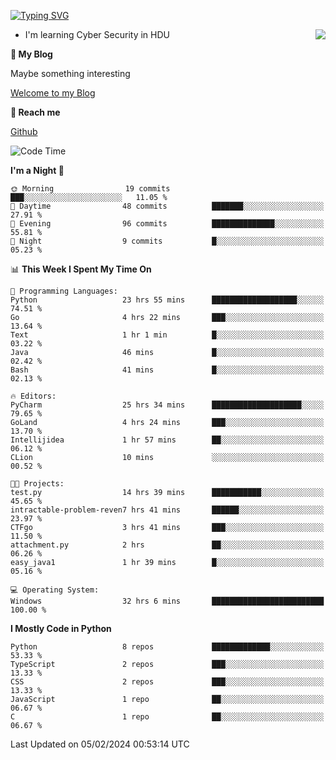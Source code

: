 [![Typing SVG](https://readme-typing-svg.herokuapp.com?font=Fira+Code&pause=1000&random=false&width=450&height=60&lines=Hello+%F0%9F%91%8B%F0%9F%8F%BB;I'm+JBNRZ)](https://git.io/typing-svg)

<a href="#">
  <img align="right" src="https://github-readme-stats.vercel.app/api?username=JBNRZ&show_icons=true&bg_color=15,f2f7fd,E0EAFC" />
</a>

- I'm learning Cyber Security in HDU

 **🌱 My Blog**

Maybe something interesting

[Welcome to my Blog](https://jbnrz.com.cn/)

 **💬 Reach me** 

[Github](https://github.com/JBNRZ)


<!--START_SECTION:waka-->
![Code Time](http://img.shields.io/badge/Code%20Time-310%20hrs%204%20mins-blue)

**I'm a Night 🦉** 

```text
🌞 Morning                19 commits          ███░░░░░░░░░░░░░░░░░░░░░░   11.05 % 
🌆 Daytime                48 commits          ███████░░░░░░░░░░░░░░░░░░   27.91 % 
🌃 Evening                96 commits          ██████████████░░░░░░░░░░░   55.81 % 
🌙 Night                  9 commits           █░░░░░░░░░░░░░░░░░░░░░░░░   05.23 % 
```


📊 **This Week I Spent My Time On** 

```text
💬 Programming Languages: 
Python                   23 hrs 55 mins      ███████████████████░░░░░░   74.51 % 
Go                       4 hrs 22 mins       ███░░░░░░░░░░░░░░░░░░░░░░   13.64 % 
Text                     1 hr 1 min          █░░░░░░░░░░░░░░░░░░░░░░░░   03.22 % 
Java                     46 mins             █░░░░░░░░░░░░░░░░░░░░░░░░   02.42 % 
Bash                     41 mins             █░░░░░░░░░░░░░░░░░░░░░░░░   02.13 % 

🔥 Editors: 
PyCharm                  25 hrs 34 mins      ████████████████████░░░░░   79.65 % 
GoLand                   4 hrs 24 mins       ███░░░░░░░░░░░░░░░░░░░░░░   13.70 % 
Intellijidea             1 hr 57 mins        ██░░░░░░░░░░░░░░░░░░░░░░░   06.12 % 
CLion                    10 mins             ░░░░░░░░░░░░░░░░░░░░░░░░░   00.52 % 

🐱‍💻 Projects: 
test.py                  14 hrs 39 mins      ███████████░░░░░░░░░░░░░░   45.65 % 
intractable-problem-reven7 hrs 41 mins       ██████░░░░░░░░░░░░░░░░░░░   23.97 % 
CTFgo                    3 hrs 41 mins       ███░░░░░░░░░░░░░░░░░░░░░░   11.50 % 
attachment.py            2 hrs               ██░░░░░░░░░░░░░░░░░░░░░░░   06.26 % 
easy_java1               1 hr 39 mins        █░░░░░░░░░░░░░░░░░░░░░░░░   05.16 % 

💻 Operating System: 
Windows                  32 hrs 6 mins       █████████████████████████   100.00 % 
```

**I Mostly Code in Python** 

```text
Python                   8 repos             █████████████░░░░░░░░░░░░   53.33 % 
TypeScript               2 repos             ███░░░░░░░░░░░░░░░░░░░░░░   13.33 % 
CSS                      2 repos             ███░░░░░░░░░░░░░░░░░░░░░░   13.33 % 
JavaScript               1 repo              ██░░░░░░░░░░░░░░░░░░░░░░░   06.67 % 
C                        1 repo              ██░░░░░░░░░░░░░░░░░░░░░░░   06.67 % 
```




 Last Updated on 05/02/2024 00:53:14 UTC
<!--END_SECTION:waka-->

